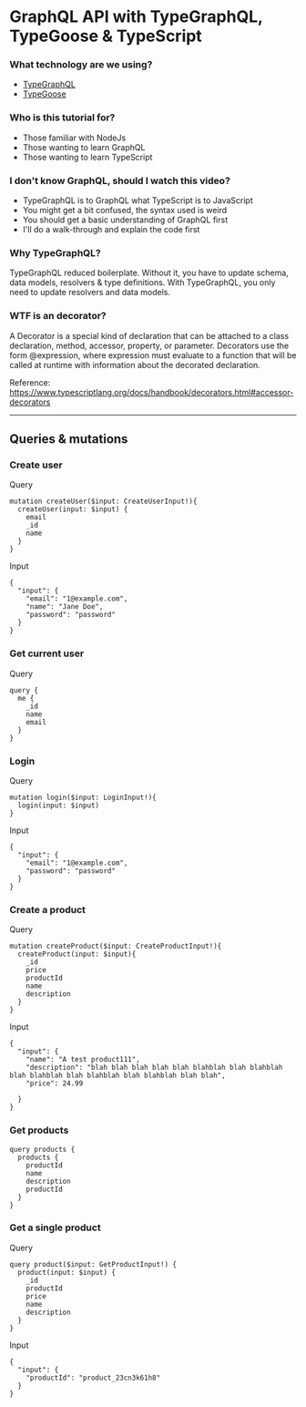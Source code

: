 # GraphQL API with TypeGraphQL, TypeGoose & TypeScript

### What technology are we using?

- [TypeGraphQL](https://typegraphql.com/)
- [TypeGoose](https://typegoose.github.io/typegoose/)

### Who is this tutorial for?

- Those familiar with NodeJs
- Those wanting to learn GraphQL
- Those wanting to learn TypeScript

### I don't know GraphQL, should I watch this video?

- TypeGraphQL is to GraphQL what TypeScript is to JavaScript
- You might get a bit confused, the syntax used is weird
- You should get a basic understanding of GraphQL first
- I'll do a walk-through and explain the code first

### Why TypeGraphQL?

TypeGraphQL reduced boilerplate. Without it, you have to update schema, data models, resolvers & type definitions. With TypeGraphQL, you only need to update resolvers and data models.

### WTF is an decorator?

A Decorator is a special kind of declaration that can be attached to a class declaration, method, accessor, property, or parameter. Decorators use the form @expression, where expression must evaluate to a function that will be called at runtime with information about the decorated declaration.

Reference: https://www.typescriptlang.org/docs/handbook/decorators.html#accessor-decorators

---

## Queries & mutations

### Create user

Query

```
mutation createUser($input: CreateUserInput!){
  createUser(input: $input) {
    email
    _id
    name
  }
}
```

Input

```
{
  "input": {
    "email": "1@example.com",
    "name": "Jane Doe",
    "password": "password"
  }
}
```

### Get current user

Query

```
query {
  me {
    _id
    name
    email
  }
}
```

### Login

Query

```
mutation login($input: LoginInput!){
  login(input: $input)
}
```

Input

```
{
  "input": {
    "email": "1@example.com",
    "password": "password"
  }
}
```

### Create a product

Query

```
mutation createProduct($input: CreateProductInput!){
  createProduct(input: $input){
    _id
    price
    productId
    name
    description
  }
}
```

Input

```
{
  "input": {
    "name": "A test product111",
    "description": "blah blah blah blah blah blahblah blah blahblah blah blahblah blah blahblah blah blahblah blah blah",
    "price": 24.99

  }
}
```

### Get products

```
query products {
  products {
    productId
    name
    description
    productId
  }
}
```

### Get a single product

Query

```
query product($input: GetProductInput!) {
  product(input: $input) {
    _id
    productId
    price
    name
    description
  }
}
```

Input

```
{
  "input": {
    "productId": "product_23cn3k61h8"
  }
}
```
